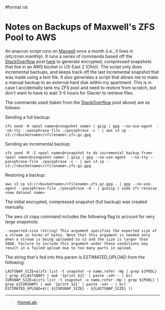 \#format rst

Notes on Backups of Maxwell's ZFS Pool to AWS
=============================================

An anacron script runs on [Maxwell](../Maxwell) once a month (i.e., it lives in */etc/cron.monthly*). It runs a series of commands based off the [StackOverflow](../StackOverflow) post [here](https://stackoverflow.com/questions/45786142/storing-locally-encrypted-incremental-zfs-snapshots-in-amazon-glacier) to generate encrypted, compressed snapshots that live in an AWS bucket in US-East 2 (Ohio). The script only does incremental backups, and keeps track off the last incremental snapshot that was made using a text file. It also generates a script that allows me to make a manual backup to an external hard disk within my apartment. This is in case I accidentally tank my ZFS pool and need to restore from scratch, but don't want to have to wait 3-5 hours for Glacier to retrieve files.

The commands used (taken from the [StackOverflow](../StackOverflow) post above) are as follows:

Sending a full backup:

    zfs send -R <pool name>@<snapshot name> | gzip | gpg --no-use-agent  --no-tty --passphrase-file ./passphrase -c - | aws s3 cp - s3://<bucketname>/<filename>.zfs.gz.gpg

Sending an incremental backup:

    zfs send -R -I <pool name>@<snapshot to do incremental backup from> <pool name>@<snapshot name> | gzip | gpg --no-use-agent  --no-tty --passphrase-file ./passphrase -c - | aws s3 cp - s3://<bucketname>/<filename>.zfs.gz.gpg

Restoring a backup:

    aws s3 cp s3://<bucketname>/<filename>.zfs.gz.gpg - | gpg --no-use-agent --passphrase-file ./passphrase -d - | gunzip | sudo zfs receive <new dataset name>

The initial encrypted, compressed snapshot (full backup) was created manually.

The aws cli copy command includes the following flag to account for very large snapshots:

    --expected-size (string) This argument specifies the expected size of a stream in terms of bytes. Note that this argument is needed only when a stream is being uploaded to s3 and the size is larger than 50GB. Failure to include this argument under these conditions may result in a failed upload due to too many parts in upload.

The string that's fed into this param is ESTIMATED\_UPLOAD from the following:

    LASTSNAP_SIZE=$(zfs list -t snapshot -o name,refer -Hp | grep ${POOL} | grep ${LASTSNAP} | awk '{print $2}' | paste -sd+ - | bc)
    CURSNAP_SIZE=$(zfs list -t snapshot -o name,refer -Hp | grep ${POOL} | grep ${CURSNAP} | awk '{print $2}' | paste -sd+ - | bc)
    ESTIMATED_UPLOAD=$(( ${CURSNAP_SIZE} - ${LASTSNAP_SIZE} ))

* * * * *

> [HomeLab](../HomeLab)
